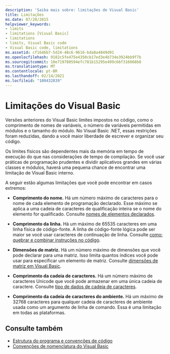 ```yaml
---
description: 'Saiba mais sobre: limitações de Visual Basic'
title: Limitações
ms.date: 07/20/2015
helpviewer_keywords:
- limits
- limitations [Visual Basic]
- limitations
- limits, Visual Basic code
- Visual Basic code, limitations
ms.assetid: cf1646b7-5d24-48c6-9616-bda8a4849d91
ms.openlocfilehash: 9182c5fe475e4350cb17ed3e4b734e3924bb9f7b
ms.sourcegitcommit: 10e719780594efc781b15295e499c66f316068b8
ms.translationtype: MT
ms.contentlocale: pt-BR
ms.lasthandoff: 02/14/2021
ms.locfileid: "100432839"
---
```

# <a name="visual-basic-limitations"></a>Limitações do Visual Basic

Versões anteriores do Visual Basic limites impostos no código, como o comprimento de nomes de variáveis, o número de variáveis permitidas em módulos e o tamanho do módulo. No Visual Basic .NET, essas restrições foram reduzidas, dando a você maior liberdade de escrever e organizar seu código.  
  
 Os limites físicos são dependentes mais da memória em tempo de execução do que nas considerações de tempo de compilação. Se você usar práticas de programação prudentes e dividir aplicativos grandes em várias classes e módulos, haverá uma pequena chance de encontrar uma limitação de Visual Basic interno.  
  
 A seguir estão algumas limitações que você pode encontrar em casos extremos:  
  
- **Comprimento do nome.** Há um número máximo de caracteres para o nome de cada elemento de programação declarado. Esse máximo se aplica a uma cadeia de caracteres de qualificação inteira se o nome do elemento for qualificado. Consulte [nomes de elementos declarados](../language-features/declared-elements/declared-element-names.md).  
  
- **Comprimento da linha.** Há um máximo de 65535 caracteres em uma linha física de código-fonte. A linha de código-fonte lógica pode ser maior se você usar caracteres de continuação de linha. Consulte [como: quebrar e combinar instruções no código](how-to-break-and-combine-statements-in-code.md).  
  
- **Dimensões de matriz.** Há um número máximo de dimensões que você pode declarar para uma matriz. Isso limita quantos índices você pode usar para especificar um elemento de matriz. Consulte [dimensões de matriz em Visual Basic](../language-features/arrays/array-dimensions.md).  
  
- **Comprimento da cadeia de caracteres.** Há um número máximo de caracteres Unicode que você pode armazenar em uma única cadeia de caractere. Consulte [tipo de dados de cadeia de caracteres](../../language-reference/data-types/string-data-type.md).  
  
- **Comprimento da cadeia de caracteres do ambiente.** Há um máximo de 32768 caracteres para qualquer cadeia de caracteres de ambiente usada como um argumento de linha de comando. Essa é uma limitação em todas as plataformas.  
  
## <a name="see-also"></a>Consulte também

- [Estrutura do programa e convenções de código](program-structure-and-code-conventions.md)
- [Convenções de nomenclatura do Visual Basic](naming-conventions.md)
